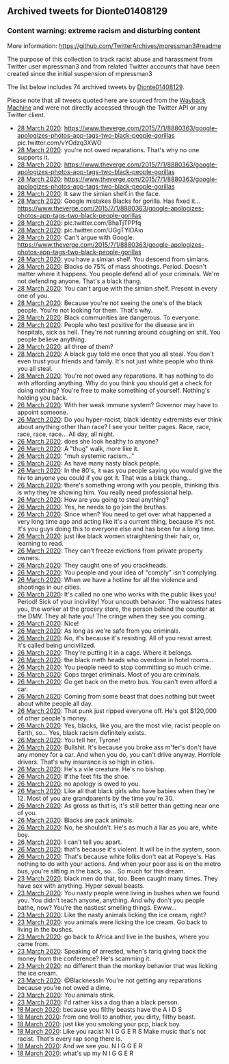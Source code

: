 ## Archived tweets for Dionte01408129
### Content warning: extreme racism and disturbing content
More information: https://github.com/TwitterArchives/mpressman3#readme

The purpose of this collection to track racist abuse and harassment from Twitter user mpressman3 and from related Twitter accounts that have been created since the initial suspension of mpressman3

The list below includes 74 archived tweets by
[Dionte01408129](https://twitter.com/Dionte01408129).



Please note that all tweets quoted here are sourced from the
[Wayback Machine](https://web.archive.org) and were not directly accessed through the Twitter API or
any Twitter client.



* [28 March 2020](https://web.archive.org/web/20200328053113/https://twitter.com/Dionte01408129/status/1243764593928912897): https://www.theverge.com/2015/7/1/8880363/google-apologizes-photos-app-tags-two-black-people-gorillas  pic.twitter.com/vYOdzq3XWO
* [28 March 2020](https://web.archive.org/web/20200328051358/https://twitter.com/Dionte01408129/status/1243760794011123712): you're not owed reparations.  That's why no one supports it.
* [28 March 2020](https://web.archive.org/web/20200328051220/https://twitter.com/Dionte01408129/status/1243759980920086529): https://www.theverge.com/2015/7/1/8880363/google-apologizes-photos-app-tags-two-black-people-gorillas
* [28 March 2020](https://web.archive.org/web/20200328045838/https://twitter.com/Dionte01408129/status/1243759636949458944): https://www.theverge.com/2015/7/1/8880363/google-apologizes-photos-app-tags-two-black-people-gorillas
* [28 March 2020](https://web.archive.org/web/20200328044135/https://twitter.com/Dionte01408129/status/1243759469651247105): It saw the simian shelf in the face.
* [28 March 2020](https://web.archive.org/web/20200328051438/https://twitter.com/Dionte01408129/status/1243758689116446720): Google mistakes Blacks for gorilla.  Has fixed it... https://www.theverge.com/2015/7/1/8880363/google-apologizes-photos-app-tags-two-black-people-gorillas
* [28 March 2020](https://web.archive.org/web/20200328044628/https://twitter.com/Dionte01408129/status/1243757598379311104): pic.twitter.com/BhaTjTPPfq
* [28 March 2020](https://web.archive.org/web/20200328044939/https://twitter.com/Dionte01408129/status/1243757451716984833): pic.twitter.com/UGgTYlDAio
* [28 March 2020](https://web.archive.org/web/20200328050946/https://twitter.com/Dionte01408129/status/1243756696209625089): Can't argue with Google. https://www.theverge.com/2015/7/1/8880363/google-apologizes-photos-app-tags-two-black-people-gorillas
* [28 March 2020](https://web.archive.org/web/20200328043554/https://twitter.com/Dionte01408129/status/1243755976102158336): you have a simian shelf.  You descend from simians.
* [28 March 2020](https://web.archive.org/web/20200328050357/https://twitter.com/Dionte01408129/status/1243755015220666369): Blacks do 75% of mass shootings. Period. Doesn't matter where it happens.  You people defend all of your criminals.  We're not defending anyone. That's a black thang.
* [28 March 2020](https://web.archive.org/web/20200328042812/https://twitter.com/Dionte01408129/status/1243754252134219776): You can't argue with the simian shelf.  Present in every one of you.
* [28 March 2020](https://web.archive.org/web/20200328032915/https://twitter.com/Dionte01408129/status/1243738344951087105): Because you're not seeing the one's of the black people.  You're not looking for them.  That's why.
* [28 March 2020](https://web.archive.org/web/20200328033243/https://twitter.com/Dionte01408129/status/1243738074963677185): Black communities are dangerous.  To everyone.
* [28 March 2020](https://web.archive.org/web/20200328032028/https://twitter.com/Dionte01408129/status/1243733866730393602): People who test positive for the disease are in hospitals, sick as hell.  They're not running around coughing on shit.  You people believe anything.
* [28 March 2020](https://web.archive.org/web/20200328030237/https://twitter.com/Dionte01408129/status/1243733295835291649): all three of them?
* [28 March 2020](https://web.archive.org/web/20200328030941/https://twitter.com/Dionte01408129/status/1243732353387823105): A black guy told me once that you all steal.  You don't even trust your friends and family.  It's not just white people who think you all steal.
* [28 March 2020](https://web.archive.org/web/20200328025857/https://twitter.com/Dionte01408129/status/1243731748682334209): You're not owed any reparations.  It has nothing to do with affording anything.  Why do you think you should get a check for doing nothing? You're free to make something of yourself.  Nothing's holding you back.
* [26 March 2020](https://web.archive.org/web/20200326111523/https://twitter.com/Dionte01408129/status/1243133612716896256): With her weak immune system?  Governor may have to appoint someone.
* [26 March 2020](https://web.archive.org/web/20200326111117/https://twitter.com/Dionte01408129/status/1243130589902929922): Do you hyper-racist, black identity extremists ever think about anything other than race?  I see your twitter pages.  Race, race, race, race, race...  All day, all night.
* [26 March 2020](https://web.archive.org/web/20200326110636/https://twitter.com/Dionte01408129/status/1243130030227623936): does she look healthy to anyone?
* [26 March 2020](https://web.archive.org/web/20200326102523/https://twitter.com/Dionte01408129/status/1243121447284998146): A "thug" walk, more like it.
* [26 March 2020](https://web.archive.org/web/20200326062108/https://twitter.com/Dionte01408129/status/1243059295714934786): "muh systemic racism..."
* [26 March 2020](https://web.archive.org/web/20200326061637/https://twitter.com/Dionte01408129/status/1243058249865351168): As have many nasty black people.
* [26 March 2020](https://web.archive.org/web/20200326061604/https://twitter.com/Dionte01408129/status/1243057991928119296): In the 80's, it was you people saying you would give the hiv to anyone you could if you got it.  That was a black thang...
* [26 March 2020](https://web.archive.org/web/20200326061704/https://twitter.com/Dionte01408129/status/1243057603774689282): there's something wrong with you people, thinking this is why they're showing him.  You really need professional help.
* [26 March 2020](https://web.archive.org/web/20200326061849/https://twitter.com/Dionte01408129/status/1243057256352096258): How are you going to steal anything?
* [26 March 2020](https://web.archive.org/web/20200326061404/https://twitter.com/Dionte01408129/status/1243056746882572288): Yes, he needs to go join the bruthas.
* [26 March 2020](https://web.archive.org/web/20200326060902/https://twitter.com/Dionte01408129/status/1243056493768957953): Since when?  You need to get over what happened a very long time ago and acting like it's a current thing, because it's not.  It's you guys doing this to everyone else and has been for a long time.
* [26 March 2020](https://web.archive.org/web/20200326050242/https://twitter.com/Dionte01408129/status/1243038564562206721): just like black women straightening their hair, or, learning to read.
* [26 March 2020](https://web.archive.org/web/20200326051520/https://twitter.com/Dionte01408129/status/1243038228455854080): They can't freeze evictions from private property owners.
* [26 March 2020](https://web.archive.org/web/20200326045704/https://twitter.com/Dionte01408129/status/1243037883667288067): They caught one of you crackheads.
* [26 March 2020](https://web.archive.org/web/20200326053148/https://twitter.com/Dionte01408129/status/1243037499141885952): You people and your idea of "comply" isn't complying.
* [26 March 2020](https://web.archive.org/web/20200326050237/https://twitter.com/Dionte01408129/status/1243037056496029696): When we have a hotline for all the violence and shootings in our cities.
* [26 March 2020](https://web.archive.org/web/20200326051807/https://twitter.com/Dionte01408129/status/1243036802484756480): It's called no one who works with the public likes you! Period!  Sick of your incivility!  Your uncouth behavior.  The waitress hates you, the worker at the grocery store, the person behind the counter at the DMV.  They all hate you! The cringe when they see you coming.
* [26 March 2020](https://web.archive.org/web/20200326045835/https://twitter.com/Dionte01408129/status/1243036317669343232): Nice!
* [26 March 2020](https://web.archive.org/web/20200326051444/https://twitter.com/Dionte01408129/status/1243036229630754817): As long as we're safe from you criminals.
* [26 March 2020](https://web.archive.org/web/20200326054242/https://twitter.com/Dionte01408129/status/1243036051691712519): No, it's because it's resisting.  All of you resist arrest.  It's called being uncivilized.
* [26 March 2020](https://web.archive.org/web/20200326045617/https://twitter.com/Dionte01408129/status/1243035748569407488): They're putting it in a cage.  Where it belongs.
* [26 March 2020](https://web.archive.org/web/20200326052310/https://twitter.com/Dionte01408129/status/1243035435766624257): the black meth heads who overdose in hotel rooms...
* [26 March 2020](https://web.archive.org/web/20200326051322/https://twitter.com/Dionte01408129/status/1243034776984002561): You people need to stop committing so much crime.
* [26 March 2020](https://web.archive.org/web/20200326051715/https://twitter.com/Dionte01408129/status/1243034561702961152): Cops target criminals.  Most of you are criminals.
* [26 March 2020](https://web.archive.org/web/20200326051829/https://twitter.com/Dionte01408129/status/1243033110725505024): Go get back on the metro bus. You can't even afford a car.
* [26 March 2020](https://web.archive.org/web/20200326043831/https://twitter.com/Dionte01408129/status/1243029797074276353): Coming from some beast that does nothing but tweet about white people all day.
* [26 March 2020](https://web.archive.org/web/20200326045021/https://twitter.com/Dionte01408129/status/1243028271337541635): That punk just ripped everyone off.  He's got $120,000 of other people's money.
* [26 March 2020](https://web.archive.org/web/20200326035713/https://twitter.com/Dionte01408129/status/1243019490666975234): Yes, blacks, like you, are the most vile, racist people on Earth, so... Yes, black racism definitely exists.
* [26 March 2020](https://web.archive.org/web/20200326041857/https://twitter.com/Dionte01408129/status/1243014611365965824): You tell her, Tyrone!
* [26 March 2020](https://web.archive.org/web/20200326034510/https://twitter.com/Dionte01408129/status/1243013839932751874): Bullshit. It's because you broke ass m'fer's don't have any money for a car.  And when you do, you can't drive anyway.  Horrible drivers.  That's why insurance is so high in cities.
* [26 March 2020](https://web.archive.org/web/20200326032044/https://twitter.com/Dionte01408129/status/1243009550824996864): He's a vile creature.  He's no bishop.
* [26 March 2020](https://web.archive.org/web/20200326032120/https://twitter.com/Dionte01408129/status/1243009034439008256): If the feet fits the shoe.
* [26 March 2020](https://web.archive.org/web/20200326040710/https://twitter.com/Dionte01408129/status/1243008537023909889): no apology is owed to you.
* [26 March 2020](https://web.archive.org/web/20200326034744/https://twitter.com/Dionte01408129/status/1243008203815890945): Like all that black girls who have babies when they're 12.  Most of you are grandparents by the time you're 30.
* [26 March 2020](https://web.archive.org/web/20200326031649/https://twitter.com/Dionte01408129/status/1243007842749157376): As gross as that is, it's still better than getting near one of you.
* [26 March 2020](https://web.archive.org/web/20200326031609/https://twitter.com/Dionte01408129/status/1243006509996544001): Blacks are pack animals.
* [26 March 2020](https://web.archive.org/web/20200326041747/https://twitter.com/Dionte01408129/status/1243004596584435712): No, he shouldn't.  He's as much a liar as you are, white boy.
* [26 March 2020](https://web.archive.org/web/20200326034729/https://twitter.com/Dionte01408129/status/1243001766247047174): I can't tell you apart.
* [26 March 2020](https://web.archive.org/web/20200326034441/https://twitter.com/Dionte01408129/status/1243001351405174784): that's because it's violent.  It will be in the system, soon.
* [26 March 2020](https://web.archive.org/web/20200326043831/https://twitter.com/Dionte01408129/status/1243029797074276353): That's because white folks don't eat at Popeye's.  Has nothing to do with your actions.  And when your poor ass is on the metro bus, you're sitting in the back, so... So much for this dream.
* [23 March 2020](https://web.archive.org/web/20200323174903/https://twitter.com/Dionte01408129/status/1242134965451739141): black men do that, too.  Been caught many times.  They have sex with anything.  Hyper sexual beasts.
* [23 March 2020](https://web.archive.org/web/20200326031609/https://twitter.com/Dionte01408129/status/1243006509996544001): You nasty people were living in bushes when we found you.  You didn't teach anyone, anything.  And why don't you people bathe, now?  You're the nastiest smelling things.  Ewww...
* [23 March 2020](https://web.archive.org/web/20200323172742/https://twitter.com/Dionte01408129/status/1242134149831577600): Like the nasty animals licking the ice cream, right?
* [23 March 2020](https://web.archive.org/web/20200323180302/https://twitter.com/Dionte01408129/status/1242133785140965378): you animals were licking the ice cream.  Go back to living in the bushes.
* [23 March 2020](https://web.archive.org/web/20200323172610/https://twitter.com/Dionte01408129/status/1242133391832682499): go back to Africa and live in the bushes, where you came from.
* [23 March 2020](https://web.archive.org/web/20200323190614/https://twitter.com/Dionte01408129/status/1242132808585412613): Speaking of arrested, when's tariq giving back the money from the conference?  He's scamming it.
* [23 March 2020](https://web.archive.org/web/20200323185603/https://twitter.com/Dionte01408129/status/1242132560509108224): no different than the monkey behavior that was licking the ice cream.
* [23 March 2020](https://web.archive.org/web/20200323164114/https://twitter.com/Dionte01408129/status/1242129288419303431): @BlacknessIn You're not getting any reparations because you're not owed a dime.
* [23 March 2020](https://web.archive.org/web/20200323165026/https://twitter.com/Dionte01408129/status/1242122072450629633): You animals stink.
* [23 March 2020](https://web.archive.org/web/20200323181041/https://twitter.com/Dionte01408129/status/1242121119425069063): I'd rather kiss a dog than a black person.
* [18 March 2020](https://web.archive.org/web/20200318030646/https://twitter.com/Dionte01408129/status/1240109619453755392): because you filthy beasts have the  A I D S
* [18 March 2020](https://web.archive.org/web/20200318035912/https://twitter.com/Dionte01408129/status/1240109284098289666): from one troll to another, you dirty, filthy beast.
* [18 March 2020](https://web.archive.org/web/20200318033545/https://twitter.com/Dionte01408129/status/1240108913258827779): just like you smoking your pcp, black boy.
* [18 March 2020](https://web.archive.org/web/20200318031722/https://twitter.com/Dionte01408129/status/1240108768706379778): Like you racist  N I G G E R S Make music that's not racist.  That's every rap song there is.
* [18 March 2020](https://web.archive.org/web/20200318033944/https://twitter.com/Dionte01408129/status/1240108402438803462): And we see you. N I G G E R
* [18 March 2020](https://web.archive.org/web/20200318034309/https://twitter.com/Dionte01408129/status/1240107819828994049): what's up my N I G G E R
